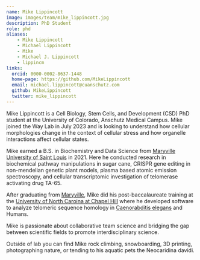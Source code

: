 ```yaml
---
name: Mike Lippincott
image: images/team/mike_lippincott.jpg
description: PhD Student
role: phd
aliases:
    - Mike Lippincott
    - Michael Lippincott
    - Mike
    - Michael J. Lippincott
    - lippincm
links:
  orcid: 0000-0002-8637-1448
  home-page: https://github.com/MikeLippincott
  email: michael.lippincott@cuanschutz.com
  github: MikeLippincott
  twitter: mike_lippincott
---
```


Mike Lippincott is a Cell Biology, Stem Cells, and Development (CSD) PhD student at the University of Colorado, Anschutz Medical Campus.
Mike joined the Way Lab in July 2023 and is looking to understand how cellular morphologies change in the context of cellular stress and how organelle interactions affect cellular states.

Mike earned a B.S. in Biochemistry and Data Science from [Maryville University of Saint Louis](https://www.maryville.edu/) in 2021. Here he conducted research in biochemical pathway manipulations in sugar cane, CRISPR gene editing in non-mendelian genetic plant models, plasma based atomic emission spectroscopy, and cellular transcriptomic investigation of telomerase activating drug TA-65.

After graduating from [Maryville](https://www.maryville.edu/), Mike did his post-baccalaureate training at the [University of North Caroina at Chapel Hill](https://www.unc.edu/) where he developed software to analyze telomeric sequence homology in [Caenorabditis elegans](http://www.wormbook.org/) and Humans. 

Mike is passionate about collaborative team science and bridging the gap between scientific fields to promote interdisciplinary science. 

Outside of lab you can find Mike rock climbing, snowboarding, 3D printing, photographing nature, or tending to his aquatic pets the Neocaridina davidi.
